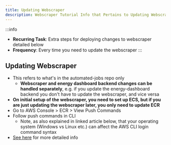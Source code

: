 ```yaml
---
title: Updating Webscraper
description: Webscraper Tutorial Info that Pertains to Updating Webscraper
---
```


:::info

- **Recurring Task**: Extra steps for deploying changes to webscraper detailed below
- **Frequency**: Every time you need to update the webscraper
  :::

## Updating Webscraper

- This refers to what's in the automated-jobs repo only
  - **Webscraper and energy dashboard backend changes can be handled separately**, e.g. if you update the energy-dashboard backend you don't have to update the webscraper, and vice versa
- **On initial setup of the webscraper, you need to set up ECS, but if you are just updating the webscraper later, you only need to update ECR**
- Go to AWS Console > ECR > View Push Commands
- Follow push commands in CLI
  - Note, as also explained in linked article below, that your operating system (Windows vs Linux etc.) can affect the AWS CLI login command syntax
- [See here](webscraper_tutorial#testing-pipeline-guide) for more detailed info
